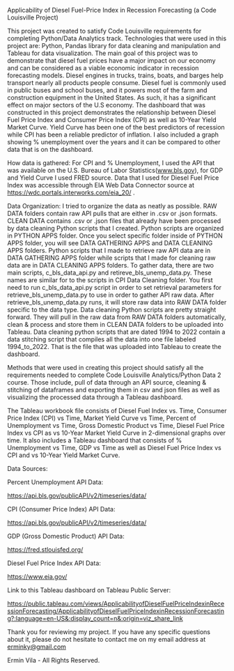 Applicability of Diesel Fuel-Price Index in Recession Forecasting (a Code Louisville Project)

This project was created to satisfy Code Louisville requirements for completing Python/Data Analytics track. Technologies that were used in this project are: 
Python, Pandas library for data cleaning and manipulation and Tableau for data visualization. The main goal of this project was to demonstrate that diesel fuel
prices have a major impact on our economy and can be considered as a viable economic indicator in recession forecasting models. Diesel engines in trucks, trains,
boats, and barges help transport nearly all products people consume. Diesel fuel is commonly used in public buses and school buses, and it powers most of the farm 
and construction equipment in the United States. As such, it has a significant effect on major sectors of the U.S economy. The dashboard that was constructed in this
project demonstrates the relationship between Diesel Fuel Price Index and Consumer Price Index (CPI) as well as 10-Year Yield Market Curve. Yield Curve has been one
of the best predictors of recession while CPI has been a reliable predictor of inflation. I also included a graph showing % unemployment over the years and it can
be compared to other data that is on the dashboard. 

How data is gathered: 
For CPI and % Unemployment, I used the API that was available on the U.S. Bureau of Labor Statistics(www.bls.gov), for GDP and Yield Curve I used FRED source. Data
that I used for Diesel Fuel Price Index was accessible through EIA Web Data Connector source at https://wdc.portals.interworks.com/eia_20/ .

Data Organization:
I tried to organize the data as neatly as possible. RAW DATA folders contain raw API pulls that are either in .csv or .json formats. CLEAN DATA contains .csv or .json
files that already have been processed by data cleaning Python scripts that I created. Python scripts are organized in PYTHON APPS folder. Once you select specific folder
inside of PYTHON APPS folder, you will see DATA GATHERING APPS and DATA CLEANING APPS folders. Python scripts that I made to retrieve raw API data are in DATA 
GATHERING APPS folder while scripts that I made for cleaning raw data are in DATA CLEANING APPS folders. To gather data, there are two main scripts, c_bls_data_api.py and
retireve_bls_unemp_data.py. These names are similar for to the scripts in CPI Data Cleaning folder. You first need to run c_bls_data_api.py script in order to set 
retrieval parameters for retrieve_bls_unemp_data.py to use in order to gather API raw data. After retrieve_bls_unemp_data.py runs, it will store raw data into RAW DATA
folder specific to the data type. Data cleaning Python scripts are pretty straight forward. They will pull in the raw data from RAW DATA folders automatically, clean & 
process and store them in CLEAN DATA folders to be uploaded into Tableau. Data cleaning python scripts that are dated 1994 to 2022 contain a data stitching script that
compiles all the data into one file labeled 1994_to_2022. That is the file that was uploaded into Tableau to create the dashboard. 

Methods that were used in creating this project should satisfy all the requirements needed to complete Code Louisville Analytics/Python Data 2 course. Those include, 
pull of data through an API source, cleaning & stitching of dataframes and exporting them in csv and json files as well as visualizing the processed data through a
Tableau dashboard. 

The Tableau workbook file consists of Diesel Fuel Index vs. Time, Consumer Price Index (CPI) vs Time, Market Yield Curve vs Time, Percent of Unemployment vs Time, Gross
Domestic Product vs Time, Diesel Fuel Price Index vs CPI as vs 10-Year Market Yield Curve in 2-dimensional graphs over time. It also includes a Tableau dashboard that consists
of % Unemployment vs Time, GDP vs Time as well as Diesel Fuel Price Index vs CPI and vs 10-Year Yield Market Curve.

Data Sources:

Percent Unemployment API Data:

https://api.bls.gov/publicAPI/v2/timeseries/data/

CPI (Consumer Price Index) API Data:

https://api.bls.gov/publicAPI/v2/timeseries/data/

GDP (Gross Domestic Product) API Data:

https://fred.stlouisfed.org/

Diesel Fuel Price Index API  Data:

https://www.eia.gov/


Link to this Tableau dashboard on Tableau Public Server:

https://public.tableau.com/views/ApplicabilityofDieselFuelPriceIndexinRecessionForecasting/ApplicabilityofDieselFuelPriceIndexinRecessionForecasting?:language=en-US&:display_count=n&:origin=viz_share_link



Thank you for reviewing my project. If you have any specific questions about it, please do not hesitate to contact me on my email address at erminky@gmail.com


Ermin Vila - All Rights Reserved.
